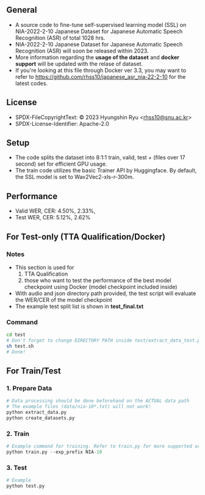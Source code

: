 ## General
- A source code to fine-tune self-supervised learning model (SSL) on NIA-2022-2-10 Japanese Dataset for Japanese Automatic Speech Recognition (ASR) of total 1028 hrs.
- NIA-2022-2-10 Japanese Dataset for Japanese Automatic Speech Recognition (ASR) will soon be released within 2023.
- More information regarding the **usage of the dataset** and **docker support** will be updated with the relase of dataset.
- If you're looking at this file through Docker ver 3.3, you may want to refer to https://github.com/rhss10/japanese_asr_nia-22-2-10 for the latest codes.

## License
- SPDX-FileCopyrightText: © 2023 Hyungshin Ryu \<rhss10@snu.ac.kr\>
- SPDX-License-Identifier: Apache-2.0

## Setup
- The code splits the dataset into 8:1:1 train, valid, test + (files over 17 second) set for efficient GPU usage.
- The train code utilizes the basic Trainer API by Huggingface. By default, the SSL model is set to Wav2Vec2-xls-r-300m.

## Performance
- Valid WER, CER: 4.50%, 2.33%,
- Test WER, CER: 5.12%, 2.62%

## For Test-only (TTA Qualification/Docker)
### Notes
- This section is used for
    1. TTA Qualification
    2. those who want to test the performance of the best model checkpoint using Docker (model checkpoint included inside)
- With audio and json directory path provided, the test script will evaluate the WER/CER of the model checkpoint
- The example test split list is shown in **test_final.txt** 

### Command
```bash
cd test
# Don't forget to change DIRECTORY PATH inside test/extract_data_test.py before executing the bash script
sh test.sh
# Done!
```

## For Train/Test
### 1. Prepare Data
```python
# Data processing should be done beforehand on the ACTUAL data path
# The example files (data/nia-10*.txt) will not work!
python extract_data.py
python create_datasets.py
```
### 2. Train
```python
# Example command for training. Refer to train.py for more supported arguments
python train.py --exp_prefix NIA-10
```
### 3. Test
```python
# Example
python test.py
```
